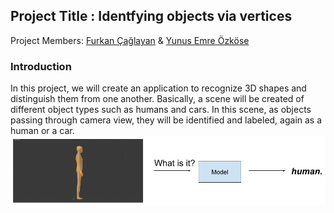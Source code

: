 <h2>Project Title : Identfying objects via vertices</h2>
Project Members: <a href="https://github.com/furkancaglayan">Furkan Çağlayan</a> & <a href="https://github.com/EmreOzkose">Yunus Emre Özköse</a>

<h3>Introduction </h3>
In this project, we will create an application to recognize 3D shapes and distinguish them from one another. Basically, a scene will be created of different object types such as humans and cars. In this scene, as objects passing through camera view, they will be identified and labeled, again as a human or a car.

<img src="images/introfigure.png">

